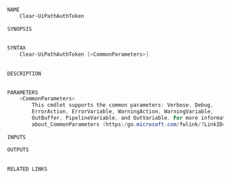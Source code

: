 ﻿```PowerShell

NAME
    Clear-UiPathAuthToken
    
SYNOPSIS
    
    
SYNTAX
    Clear-UiPathAuthToken [<CommonParameters>]
    
    
DESCRIPTION
    

PARAMETERS
    <CommonParameters>
        This cmdlet supports the common parameters: Verbose, Debug,
        ErrorAction, ErrorVariable, WarningAction, WarningVariable,
        OutBuffer, PipelineVariable, and OutVariable. For more information, see 
        about_CommonParameters (https:/go.microsoft.com/fwlink/?LinkID=113216). 
    
INPUTS
    
OUTPUTS
    
    
RELATED LINKS



```
